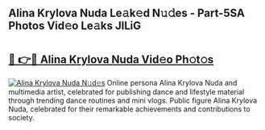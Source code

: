 ## Alina Krylova Nuda Le𝚊k𝚎d N𝚞𝚍es - Part-5SA Photos Vid𝚎o Le𝚊ks JlLiG

# <h2><a href="http://fbewiy.evod.top/?m=Alina+Krylova+Nuda">🔗 👉🔴 Alina Krylova Nuda Vid𝚎o Ph𝚘t𝚘s</a></h2>

[![Alina Krylova Nuda N𝚞d𝚎s](https://i.imgur.com/8V9OHl7.gif)](http://fbewiy.evod.top/?m=Alina+Krylova+Nuda)
Online persona Alina Krylova Nuda and multimedia artist, celebrated for publishing dance and lifestyle material through trending dance routines and mini vlogs. Public figure Alina Krylova Nuda, celebrated for their remarkable achievements and contributions to society. 
